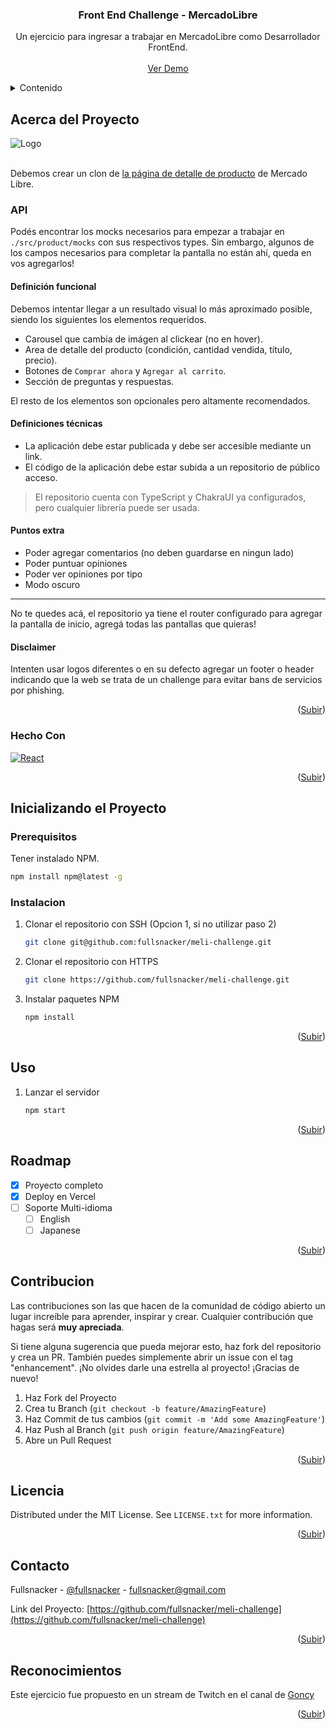<a name="readme-top"></a>

<div align="center">
  <h3 align="center">Front End Challenge - MercadoLibre </h3>
  <p align="center">
    Un ejercicio para ingresar a trabajar en MercadoLibre como Desarrollador FrontEnd.
    <br />
    <br />
    <a href="https://meli-challenge-omega.vercel.app/">Ver Demo</a>
  </p>
</div>

<!-- TABLE OF CONTENTS -->
<details>
  <summary>Contenido</summary>
  <ol>
    <li>
      <a href="#acerca-del-proyecto">Acerca del Proyecto</a>
      <ul>
        <li><a href="#built-with">Hecho con</a></li>
      </ul>
    </li>
    <li>
      <a href="#inicializando-el-proyecto">Inicializando el Proyecto</a>
      <ul>
        <li><a href="#prerequisitos">Prerequisitos</a></li>
        <li><a href="#instalacion">Instalacion</a></li>
      </ul>
    </li>
    <li><a href="#uso">Uso</a></li>
    <li><a href="#roadmap">Roadmap</a></li>
    <li><a href="#contribucion">Contribucion</a></li>
    <li><a href="#licencia">Licencia</a></li>
    <li><a href="#contacto">Contacto</a></li>
    <li><a href="#reconocimientos">Reconocimientos</a></li>
  </ol>
</details>

## Acerca del Proyecto

<img src="https://i.postimg.cc/PJgkjKFq/Screenshot-from-2022-10-11-19-51-47.png" alt="Logo">
<br /><br />

Debemos crear un clon de [la página de detalle de producto](https://articulo.mercadolibre.com.ar/MLA-741093357-peluche-stitch-angel-lilo-1-metro-100cm-reales-gigante-_JM#position=5&search_layout=stack&type=item&tracking_id=839ad6c1-5098-41e7-914b-75a960f45a3b) de Mercado Libre.

### API

Podés encontrar los mocks necesarios para empezar a trabajar en `./src/product/mocks` con sus respectivos types. Sin embargo, algunos de los campos necesarios para completar la pantalla no están ahí, queda en vos agregarlos!

#### Definición funcional

Debemos intentar llegar a un resultado visual lo más aproximado posible, siendo los siguientes los elementos requeridos.

- Carousel que cambia de imágen al clickear (no en hover).
- Area de detalle del producto (condición, cantidad vendida, título, precio).
- Botones de `Comprar ahora` y `Agregar al carrito`.
- Sección de preguntas y respuestas.

El resto de los elementos son opcionales pero altamente recomendados.

#### Definiciones técnicas

- La aplicación debe estar publicada y debe ser accesible mediante un link.
- El código de la aplicación debe estar subida a un repositorio de público acceso.

> El repositorio cuenta con TypeScript y ChakraUI ya configurados, pero cualquier librería puede ser usada.

#### Puntos extra

- Poder agregar comentarios (no deben guardarse en ningun lado)
- Poder puntuar opiniones
- Poder ver opiniones por tipo
- Modo oscuro

---

No te quedes acá, el repositorio ya tiene el router configurado para agregar la pantalla de inicio, agregá todas las pantallas que quieras!

#### Disclaimer

Intenten usar logos diferentes o en su defecto agregar un footer o header indicando que la web se trata de un challenge para evitar bans de servicios por phishing.

<p align="right">(<a href="#readme-top">Subir</a>)</p>

### Hecho Con

[![React][React.js]][React-url]

<p align="right">(<a href="#readme-top">Subir</a>)</p>

## Inicializando el Proyecto

### Prerequisitos

Tener instalado NPM.

```sh
npm install npm@latest -g
```

### Instalacion

1. Clonar el repositorio con SSH (Opcion 1, si no utilizar paso 2)
   ```sh
   git clone git@github.com:fullsnacker/meli-challenge.git
   ```
2. Clonar el repositorio con HTTPS
   ```sh
   git clone https://github.com/fullsnacker/meli-challenge.git
   ```
3. Instalar paquetes NPM
   ```sh
   npm install
   ```

<p align="right">(<a href="#readme-top">Subir</a>)</p>

## Uso

1. Lanzar el servidor
   ```sh
   npm start
   ```

<p align="right">(<a href="#readme-top">Subir</a>)</p>

## Roadmap

- [x] Proyecto completo
- [x] Deploy en Vercel
- [ ] Soporte Multi-idioma
  - [ ] English
  - [ ] Japanese

<p align="right">(<a href="#readme-top">Subir</a>)</p>

## Contribucion

Las contribuciones son las que hacen de la comunidad de código abierto un lugar increíble para aprender, inspirar y crear. Cualquier contribución que hagas será **muy apreciada**.

Si tiene alguna sugerencia que pueda mejorar esto, haz fork del repositorio y crea un PR. También puedes simplemente abrir un issue con el tag "enhancement".
¡No olvides darle una estrella al proyecto! ¡Gracias de nuevo!

1. Haz Fork del Proyecto
2. Crea tu Branch (`git checkout -b feature/AmazingFeature`)
3. Haz Commit de tus cambios (`git commit -m 'Add some AmazingFeature'`)
4. Haz Push al Branch (`git push origin feature/AmazingFeature`)
5. Abre un Pull Request

<p align="right">(<a href="#readme-top">Subir</a>)</p>

## Licencia

Distributed under the MIT License. See `LICENSE.txt` for more information.

<p align="right">(<a href="#readme-top">Subir</a>)</p>

## Contacto

Fullsnacker - [@fullsnacker](https://twitter.com/fullsnacker) - fullsnacker@gmail.com

Link del Proyecto: [https://github.com/fullsnacker/meli-challenge](https://github.com/fullsnacker/meli-challenge)

<p align="right">(<a href="#readme-top">Subir</a>)</p>

<!-- ACKNOWLEDGMENTS -->

## Reconocimientos

Este ejercicio fue propuesto en un stream de Twitch en el canal de [Goncy](https://www.twitch.tv/goncypozzo)

<p align="right">(<a href="#readme-top">Subir</a>)</p>

[React.js]: https://img.shields.io/badge/React-20232A?style=for-the-badge&logo=react&logoColor=61DAFB
[React-url]: https://reactjs.org/
